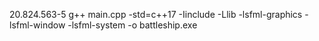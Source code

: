 20.824.563-5
g++ main.cpp -std=c++17 -Iinclude -Llib -lsfml-graphics -lsfml-window -lsfml-system -o battleship.exe
